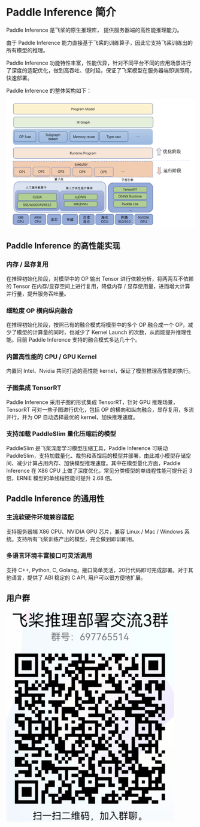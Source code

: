 # Paddle Inference 简介

Paddle Inference 是飞桨的原生推理库， 提供服务器端的高性能推理能力。

由于 Paddle Inference 能力直接基于飞桨的训练算子，因此它支持飞桨训练出的所有模型的推理。

Paddle Inference 功能特性丰富，性能优异，针对不同平台不同的应用场景进行了深度的适配优化，做到高吞吐、低时延，保证了飞桨模型在服务器端即训即用，快速部署。

Paddle Inference 的整体架构如下：

![](../images/inference_arch.png)

## Paddle Inference 的高性能实现

### 内存 / 显存复用

在推理初始化阶段，对模型中的 OP 输出 Tensor 进行依赖分析，将两两互不依赖的 Tensor 在内存/显存空间上进行复用，降低内存 / 显存使用量，进而增大计算并行量，提升服务吞吐量。

### 细粒度 OP 横向纵向融合

在推理初始化阶段，按照已有的融合模式将模型中的多个 OP 融合成一个 OP，减少了模型的计算量的同时，也减少了 Kernel Launch 的次数，从而能提升推理性能。目前 Paddle Inference 支持的融合模式多达几十个。

### 内置高性能的 CPU / GPU Kernel

内置同 Intel、Nvidia 共同打造的高性能 kernel，保证了模型推理高性能的执行。

### 子图集成 TensorRT

Paddle Inference 采用子图的形式集成 TensorRT，针对 GPU 推理场景，TensorRT 可对一些子图进行优化，包括 OP 的横向和纵向融合，显存复用，多流并行，并为 OP 自动选择最优的 kernel，加快推理速度。

### 支持加载 PaddleSlim 量化压缩后的模型

PaddleSlim 是飞桨深度学习模型压缩工具，Paddle Inference 可联动 PaddleSlim，支持加载量化、裁剪和蒸馏后的模型并部署，由此减小模型存储空间、减少计算占用内存、加快模型推理速度。其中在模型量化方面，Paddle Inference 在 X86 CPU 上做了深度优化，常见分类模型的单线程性能可提升近 3 倍，ERNIE 模型的单线程性能可提升 2.68 倍。

## Paddle Inference 的通用性

### 主流软硬件环境兼容适配

支持服务器端 X86 CPU、NVIDIA GPU 芯片，兼容 Linux / Mac / Windows 系统。支持所有飞桨训练产出的模型，完全做到即训即用。

### 多语言环境丰富接口可灵活调用

支持 C++, Python, C, Golang，接口简单灵活，20行代码即可完成部署。对于其他语言，提供了 ABI 稳定的 C API, 用户可以很方便地扩展。

## 用户群

![](../images/user_qq.png)

